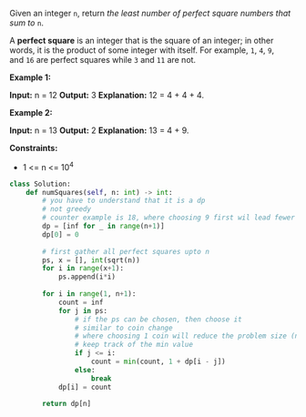 Given an integer `n`, return _the least number of perfect square numbers that sum to_ `n`.

A **perfect square** is an integer that is the square of an integer; in other words, it is the product of some integer with itself. For example, `1`, `4`, `9`, and `16` are perfect squares while `3` and `11` are not.

**Example 1:**

**Input:** n = 12
**Output:** 3
**Explanation:** 12 = 4 + 4 + 4.

**Example 2:**

**Input:** n = 13
**Output:** 2
**Explanation:** 13 = 4 + 9.

**Constraints:**

-   1 <= n <= 10<sup>4</sup>

```python
class Solution:
    def numSquares(self, n: int) -> int:
        # you have to understand that it is a dp
        # not greedy
        # counter example is 18, where choosing 9 first wil lead fewer number, than 16
        dp = [inf for _ in range(n+1)]
        dp[0] = 0
        
        # first gather all perfect squares upto n
        ps, x = [], int(sqrt(n))
        for i in range(x+1):
            ps.append(i*i)
            
        for i in range(1, n+1):
            count = inf
            for j in ps:
                # if the ps can be chosen, then choose it
                # similar to coin change
                # where choosing 1 coin will reduce the problem size (n-coin value)
                # keep track of the min value
                if j <= i:
                    count = min(count, 1 + dp[i - j])
                else:
                    break
            dp[i] = count
        
        return dp[n]
        
```